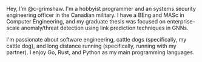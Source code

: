 Hey, I’m @c-grimshaw. I'm a hobbyist programmer and an systems security engineering officer in the Canadian military. I have a BEng and MASc in Computer Engineering, and my graduate thesis was focused on enterprise-scale anomaly/threat detection using link prediction techniques in GNNs.

I'm passionate about software engineering, cattle dogs (specifically, my cattle dog), and long distance running (specifically, running with my partner). I enjoy Go, Rust, and Python as my main programming languages.
